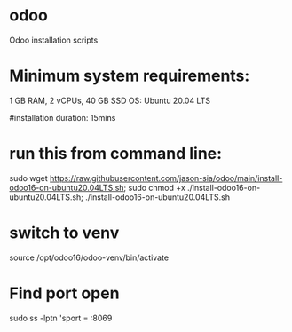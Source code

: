 # odoo
Odoo installation scripts

# Minimum system requirements: 
1 GB RAM, 2 vCPUs, 40 GB SSD
OS: Ubuntu 20.04 LTS

#installation duration: 
15mins

# run this from command line:
sudo wget https://raw.githubusercontent.com/jason-sia/odoo/main/install-odoo16-on-ubuntu20.04LTS.sh; sudo chmod +x ./install-odoo16-on-ubuntu20.04LTS.sh;  ./install-odoo16-on-ubuntu20.04LTS.sh

# switch to venv
source /opt/odoo16/odoo-venv/bin/activate

# Find port open
sudo ss -lptn 'sport = :8069
